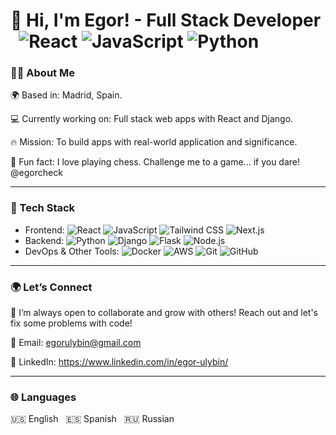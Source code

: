 # 👋 Hi, I'm Egor! - Full Stack Developer &nbsp; ![React](https://img.shields.io/badge/React-61DAFB?style=flat&logo=react&logoColor=black) ![JavaScript](https://img.shields.io/badge/JavaScript-F7DF1E?style=flat&logo=javascript&logoColor=black) ![Python](https://img.shields.io/badge/Python-3776AB?style=flat&logo=python&logoColor=white)

### 🧑‍💻 About Me


🌍 Based in: Madrid, Spain.

💻 Currently working on: Full stack web apps with React and Django.

🔥 Mission: To build apps with real-world application and significance.

👾 Fun fact: I love playing chess. Challenge me to a game... if you dare! @egorcheck

---

### 🧠 Tech Stack

- Frontend: ![React](https://img.shields.io/badge/React-61DAFB?style=flat&logo=react&logoColor=black) ![JavaScript](https://img.shields.io/badge/JavaScript-F7DF1E?style=flat&logo=javascript&logoColor=black) ![Tailwind CSS](https://img.shields.io/badge/Tailwind_CSS-38B2AC?style=flat&logo=tailwind-css&logoColor=white) ![Next.js](https://img.shields.io/badge/Next.js-000000?style=flat&logo=next.js&logoColor=white)
- Backend: ![Python](https://img.shields.io/badge/Python-3776AB?style=flat&logo=python&logoColor=white) ![Django](https://img.shields.io/badge/Django-092E20?style=flat&logo=django&logoColor=white) ![Flask](https://img.shields.io/badge/Flask-000000?style=flat&logo=flask&logoColor=white) ![Node.js](https://img.shields.io/badge/Node.js-339933?style=flat&logo=node.js&logoColor=white)
- DevOps & Other Tools: ![Docker](https://img.shields.io/badge/Docker-2496ED?style=flat&logo=docker&logoColor=white) ![AWS](https://img.shields.io/badge/AWS-232F3E?style=flat&logo=amazon-aws&logoColor=white) ![Git](https://img.shields.io/badge/Git-F05032?style=flat&logo=git&logoColor=white) ![GitHub](https://img.shields.io/badge/GitHub-181717?style=flat&logo=github&logoColor=white)


---

### 🌍 Let’s Connect

🚀 I’m always open to collaborate and grow with others! Reach out and let's fix some problems with code! 


📧 Email: egorulybin@gmail.com

💼 LinkedIn: https://www.linkedin.com/in/egor-ulybin/

---

### 🌐 Languages

🇺🇸 English &nbsp; 🇪🇸 Spanish &nbsp; 🇷🇺 Russian



